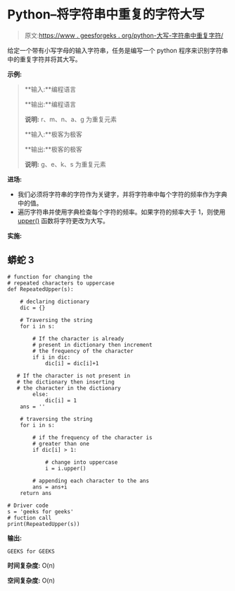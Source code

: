 # Python–将字符串中重复的字符大写

> 原文:[https://www . geesforgeks . org/python-大写-字符串中重复字符/](https://www.geeksforgeeks.org/python-capitalize-repeated-characters-in-a-string/)

给定一个带有小写字母的输入字符串，任务是编写一个 python 程序来识别字符串中的重复字符并将其大写。

**示例:**

> **输入:**编程语言
> 
> **输出:**编程语言
> 
> **说明:** r、m、n、a、g 为重复元素
> 
> **输入:**极客为极客
> 
> **输出:**极客的极客
> 
> **说明:** g、e、k、s 为重复元素

**进场:**

*   我们必须将字符串的字符作为关键字，并将字符串中每个字符的频率作为字典中的值。
*   遍历字符串并使用字典检查每个字符的频率。如果字符的频率大于 1，则使用 [upper()](https://www.geeksforgeeks.org/isupper-islower-lower-upper-python-applications/) 函数将字符更改为大写。

**实施:**

## 蟒蛇 3

```
# function for changing the
# repeated characters to uppercase
def RepeatedUpper(s):

    # declaring dictionary
    dic = {}

    # Traversing the string
    for i in s:

        # If the character is already
        # present in dictionary then increment
        # the frequency of the character
        if i in dic:
            dic[i] = dic[i]+1

   # If the character is not present in
   # the dictionary then inserting
   # the character in the dictionary
        else:
            dic[i] = 1
    ans = ''

    # traversing the string
    for i in s:

        # if the frequency of the character is
        # greater than one
        if dic[i] > 1:

            # change into uppercase
            i = i.upper()

        # appending each character to the ans
        ans = ans+i
    return ans

# Driver code
s = 'geeks for geeks'
# fuction call
print(RepeatedUpper(s))
```

**输出:**

```
GEEKS for GEEKS
```

**时间复杂度:** O(n)

**空间复杂度:** O(n)